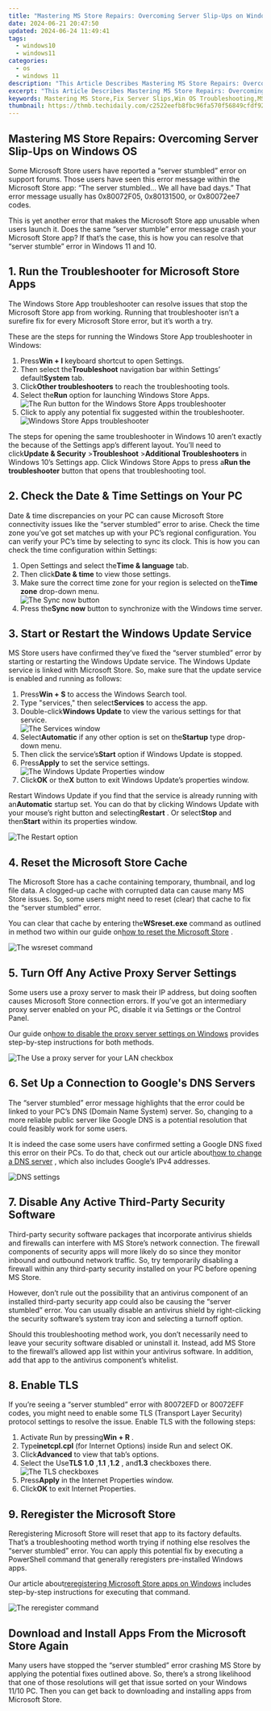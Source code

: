 ```yaml
---
title: "Mastering MS Store Repairs: Overcoming Server Slip-Ups on Windows OS"
date: 2024-06-21 20:47:50
updated: 2024-06-24 11:49:41
tags:
  - windows10
  - windows11
categories:
  - os
  - windows 11
description: "This Article Describes Mastering MS Store Repairs: Overcoming Server Slip-Ups on Windows OS"
excerpt: "This Article Describes Mastering MS Store Repairs: Overcoming Server Slip-Ups on Windows OS"
keywords: Mastering MS Store,Fix Server Slips,Win OS Troubleshooting,MSI Store Repairs,Windows OS Maintenance,Solve OS Glitches,Prevent Errors in MS
thumbnail: https://thmb.techidaily.com/c2522eefb8fbc96fa570f56849cfdf92d72e221bd3a27b7e0b7d3fec1332bd02.png
---
```


## Mastering MS Store Repairs: Overcoming Server Slip-Ups on Windows OS

 Some Microsoft Store users have reported a “server stumbled” error on support forums. Those users have seen this error message within the Microsoft Store app: “The server stumbled… We all have bad days.” That error message usually has 0x80072F05, 0x80131500, or 0x80072ee7 codes.

 This is yet another error that makes the Microsoft Store app unusable when users launch it. Does the same “server stumble” error message crash your Microsoft Store app? If that’s the case, this is how you can resolve that “server stumble” error in Windows 11 and 10.

## 1\. Run the Troubleshooter for Microsoft Store Apps

 The Windows Store App troubleshooter can resolve issues that stop the Microsoft Store app from working. Running that troubleshooter isn’t a surefire fix for every Microsoft Store error, but it’s worth a try.

 These are the steps for running the Windows Store App troubleshooter in Windows:

1. Press**Win + I** keyboard shortcut to open Settings.
2. Then select the**Troubleshoot** navigation bar within Settings’ default**System** tab.
3. Click**Other troubleshooters** to reach the troubleshooting tools.
4. Select the**Run** option for launching Windows Store Apps.  
![The Run button for the Windows Store Apps troubleshooter](https://static1.makeuseofimages.com/wordpress/wp-content/uploads/2023/04/the-run-button.jpg)
5. Click to apply any potential fix suggested within the troubleshooter.  
![Windows Store Apps troubleshooter](https://static1.makeuseofimages.com/wordpress/wp-content/uploads/2023/04/windows-store-apps-troubleshooter.jpg)

 The steps for opening the same troubleshooter in Windows 10 aren’t exactly the because of the Settings app’s different layout. You’ll need to click**Update & Security** \>**Troubleshoot** \>**Additional Troubleshooters** in Windows 10’s Settings app. Click Windows Store Apps to press a**Run the troubleshooter** button that opens that troubleshooting tool.

## 2\. Check the Date & Time Settings on Your PC

 Date & time discrepancies on your PC can cause Microsoft Store connectivity issues like the “server stumbled” error to arise. Check the time zone you’ve got set matches up with your PC’s regional configuration. You can verify your PC’s time by selecting to sync its clock. This is how you can check the time configuration within Settings:

1. Open Settings and select the**Time & language** tab.
2. Then click**Date & time** to view those settings.
3. Make sure the correct time zone for your region is selected on the**Time zone** drop-down menu.  
![The Sync now button](https://static1.makeuseofimages.com/wordpress/wp-content/uploads/2023/04/time-zone-drop-down-menu.jpg)
4. Press the**Sync now** button to synchronize with the Windows time server.

## 3\. Start or Restart the Windows Update Service

 MS Store users have confirmed they’ve fixed the “server stumbled” error by starting or restarting the Windows Update service. The Windows Update service is linked with Microsoft Store. So, make sure that the update service is enabled and running as follows:

1. Press**Win + S** to access the Windows Search tool.
2. Type "services," then select**Services** to access the app.
3. Double-click**Windows Update** to view the various settings for that service.  
![The Services window](https://static1.makeuseofimages.com/wordpress/wp-content/uploads/2023/04/windows-update-service.jpg)
4. Select**Automatic** if any other option is set on the**Startup** type drop-down menu.
5. Then click the service’s**Start** option if Windows Update is stopped.
6. Press**Apply** to set the service settings.  
![The Windows Update Properties window](https://static1.makeuseofimages.com/wordpress/wp-content/uploads/2023/04/windows-update-properties-window.jpg)
7. Click**OK** or the**X** button to exit Windows Update’s properties window.

 Restart Windows Update if you find that the service is already running with an**Automatic** startup set. You can do that by clicking Windows Update with your mouse’s right button and selecting**Restart** . Or select**Stop** and then**Start** within its properties window.

![The Restart option](https://static1.makeuseofimages.com/wordpress/wp-content/uploads/2023/04/restart-option.jpg)

## 4\. Reset the Microsoft Store Cache

 The Microsoft Store has a cache containing temporary, thumbnail, and log file data. A clogged-up cache with corrupted data can cause many MS Store issues. So, some users might need to reset (clear) that cache to fix the “server stumbled” error.

 You can clear that cache by entering the**WSreset.exe** command as outlined in method two within our guide on[how to reset the Microsoft Store](https://www.makeuseof.com/windows-10-11-reset-microsoft-store/) .

![The wsreset command](https://static1.makeuseofimages.com/wordpress/wp-content/uploads/2023/04/wsreset-command.jpg)

## 5\. Turn Off Any Active Proxy Server Settings

 Some users use a proxy server to mask their IP address, but doing sooften causes Microsoft Store connection errors. If you’ve got an intermediary proxy server enabled on your PC, disable it via Settings or the Control Panel.

 Our guide on[how to disable the proxy server settings on Windows](https://www.makeuseof.com/windows-11-disable-proxy/) provides step-by-step instructions for both methods.

![The Use a proxy server for your LAN checkbox](https://static1.makeuseofimages.com/wordpress/wp-content/uploads/2023/04/use-a-proxy-server-option.jpg)

## 6\. Set Up a Connection to Google's DNS Servers

 The “server stumbled” error message highlights that the error could be linked to your PC’s DNS (Domain Name System) server. So, changing to a more reliable public server like Google DNS is a potential resolution that could feasibly work for some users.

 It is indeed the case some users have confirmed setting a Google DNS fixed this error on their PCs. To do that, check out our article about[how to change a DNS server](https://www.makeuseof.com/windows-11-alternate-ways-change-dns-server-settings/) , which also includes Google’s IPv4 addresses.

![DNS settings](https://static1.makeuseofimages.com/wordpress/wp-content/uploads/2023/04/dns-settings.jpg)

## 7\. Disable Any Active Third-Party Security Software

 Third-party security software packages that incorporate antivirus shields and firewalls can interfere with MS Store’s network connection. The firewall components of security apps will more likely do so since they monitor inbound and outbound network traffic. So, try temporarily disabling a firewall within any third-party security installed on your PC before opening MS Store.

 However, don’t rule out the possibility that an antivirus component of an installed third-party security app could also be causing the “server stumbled” error. You can usually disable an antivirus shield by right-clicking the security software’s system tray icon and selecting a turnoff option.

 Should this troubleshooting method work, you don’t necessarily need to leave your security software disabled or uninstall it. Instead, add MS Store to the firewall’s allowed app list within your antivirus software. In addition, add that app to the antivirus component’s whitelist.

## 8\. Enable TLS

 If you’re seeing a “server stumbled” error with 80072EFD or 80072EFF codes, you might need to enable some TLS (Transport Layer Security) protocol settings to resolve the issue. Enable TLS with the following steps:

1. Activate Run by pressing**Win + R** .
2. Type**inetcpl.cpl** (for Internet Options) inside Run and select OK.
3. Click**Advanced** to view that tab’s options.
4. Select the Use**TLS 1.0** ,**1.1** ,**1.2** , and**1.3** checkboxes there.  
![The TLS checkboxes](https://static1.makeuseofimages.com/wordpress/wp-content/uploads/2023/04/tls-settings.jpg)
5. Press**Apply** in the Internet Properties window.
6. Click**OK** to exit Internet Properties.

## 9\. Reregister the Microsoft Store

 Reregistering Microsoft Store will reset that app to its factory defaults. That’s a troubleshooting method worth trying if nothing else resolves the “server stumbled” error. You can apply this potential fix by executing a PowerShell command that generally reregisters pre-installed Windows apps.

 Our article about[reregistering Microsoft Store apps on Windows](https://www.makeuseof.com/reregister-microsoft-store-apps-windows/) includes step-by-step instructions for executing that command.

![The reregister command](https://static1.makeuseofimages.com/wordpress/wp-content/uploads/2023/04/reregister-command.jpg)

## Download and Install Apps From the Microsoft Store Again

 Many users have stopped the “server stumbled” error crashing MS Store by applying the potential fixes outlined above. So, there’s a strong likelihood that one of those resolutions will get that issue sorted on your Windows 11/10 PC. Then you can get back to downloading and installing apps from Microsoft Store.

<ins class="adsbygoogle"
     style="display:block"
     data-ad-format="autorelaxed"
     data-ad-client="ca-pub-7571918770474297"
     data-ad-slot="1223367746"></ins>



<ins class="adsbygoogle"
     style="display:block"
     data-ad-client="ca-pub-7571918770474297"
     data-ad-slot="8358498916"
     data-ad-format="auto"
     data-full-width-responsive="true"></ins>
